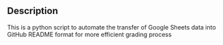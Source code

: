 
## Description
This is a python script to automate the transfer of Google Sheets data into GitHub README format for more efficient grading process
